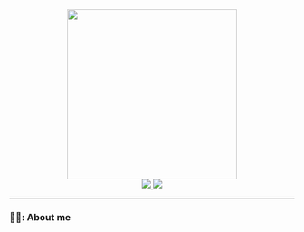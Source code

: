 <div align="center">
<img src="https://media3.giphy.com/media/v1.Y2lkPTc5MGI3NjExbXV0ZnBiNmVmcWI0bWtleTJnbHBudTJrYThkZHgwMWt0dXU1OGRtNCZlcD12MV9pbnRlcm5hbF9naWZfYnlfaWQmY3Q9Zw/qgQUggAC3Pfv687qPC/giphy.gif" width="300"/>

<div> 
<a href="https://www.linkedin.com" target="_blank">
<img src="https://shields.io/badge/LinkedIn-blue?logo=linkedin&logoColor=white&style=for-the-badge"/>
<a/>
  
<a href="https://www.youtube.com" target="_blank">
<img src="https://shields.io/badge/Youtube-red?style=for-the-badge&logo=youtube&logoColor=white"/>
<a/>
</div>
  <img src="https://komarev.com/ghpvc/?username=iliaskantzos&style=flat-square&color=blue" alt=""/>
</div>


---

### 👨‍💻: About me

